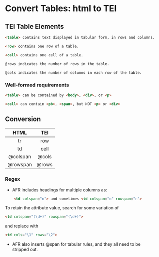 # Convert Tables: html to TEI

## TEI Table Elements
```html
<table> contains text displayed in tabular form, in rows and columns.
```

```html
<row> contains one row of a table.
```

```html
<cell> contains one cell of a table.
```

```html
@rows indicates the number of rows in the table.
```

```html
@cols indicates the number of columns in each row of the table.
```

### Well-formed requirements
```html
<table> can be contained by <body>, <div>, or <p>
```

```html
<cell> can contain <pb>, <span>, but NOT <p> or <div>
```

## Conversion

| HTML | TEI |
|:-----:|:----:|
| tr | row |
| td | cell |
| @colspan | @cols |
| @rowspan | @rows |

### Regex
- AFR includes headings for multiple columns as: 

```html
	<td colspan="n"> and sometimes <td colspan="n" rowspan="n"> 
```
To retain the attribute value, search for some variation of
```html
<td colspan="(\d+)" rowspan="(\d+)">
```
and replace with 
```html
<td cols="\1" rows="\2">
```
- AFR also inserts @span for tabular rules, and they all need to be stripped out.



